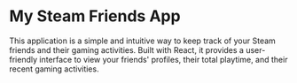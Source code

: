 # My Steam Friends App

This application is a simple and intuitive way to keep track of your Steam friends and their gaming activities. Built with React, it provides a user-friendly interface to view your friends' profiles, their total playtime, and their recent gaming activities.
